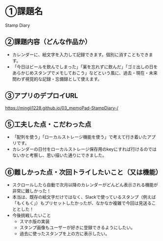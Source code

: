 # ①課題名
Stamp Diary

## ②課題内容（どんな作品か）
- カレンダーに、絵文字を入力して記録できます。個別に消すこともできます。
- 「今日はビールを飲んでしまった」「薬を忘れずに飲んだ」「ゴミ出しの日をあらかじめスタンプでメモしておこう」などという風に、過去・現在・未来問わず視覚的な記録・忘備録として使えます。

## ③アプリのデプロイURL
https://mingli1228.github.io/03_memoPad-StampDiary-/

## ⑤工夫した点・こだわった点
- 「配列を使う」「ローカルストレージ機能を使う」で考えて行き着いたアプリです。
- カレンダーの日付をローカルストレージ保存用のkeyにすれば行けるのではないかと考察し、思い描いた通りにできました。

## ⑥難しかった点・次回トライしたいこと（又は機能）
- スクロールしたら自動で次月以降のカレンダーがどんどん表示される機能が非常に難しかった！
- 本当は、既存の絵文字だけではなく、Slackで使っているスタンプ（例えば「もくもく」）もプリセットしたかったが、なかなか複雑で今回は見送ることとした！
- 今後挑戦したいこと
  - スマホ版の実装
  - スタンプ画像もユーザーが好きに登録できるようにしたい。
  - 過去に使ったスタンプを上の方に表示したい。
